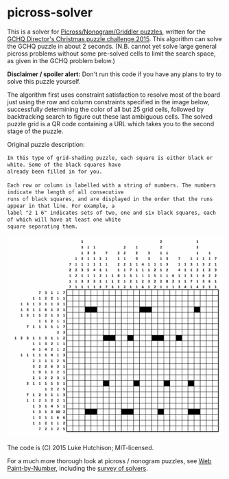 # picross-solver
This is a solver for [Picross/Nonogram/Griddler puzzles](https://en.wikipedia.org/wiki/Nonogram), written for the [GCHQ Director's Christmas puzzle challenge 2015](http://www.gchq.gov.uk/press_and_media/news_and_features/Pages/Directors-Christmas-puzzle-2015.aspx). This algorithm can solve the GCHQ puzzle in about 2 seconds. (N.B. cannot yet solve large general picross problems without some pre-solved cells to limit the search space, as given in the GCHQ problem below.)

**Disclaimer / spoiler alert:** Don't run this code if you have any plans to try to solve this puzzle yourself.

The algorithm first uses constraint satisfaction to resolve most of the board just using the row and column constraints specified in the image below, successfully determining the color of all but 25 grid cells, followed by backtracking search to figure out these last ambiguous cells. The solved puzzle grid is a QR code containing a URL which takes you to the second stage of the puzzle.

Original puzzle description:
```
In this type of grid-shading puzzle, each square is either black or white. Some of the black squares have
already been filled in for you.

Each row or column is labelled with a string of numbers. The numbers indicate the length of all consecutive
runs of black squares, and are displayed in the order that the runs appear in that line. For example, a
label "2 1 6" indicates sets of two, one and six black squares, each of which will have at least one white
square separating them.
```

![Puzzle image](grid-shading-puzzle.jpg)

The code is (C) 2015 Luke Hutchison; MIT-licensed.

For a much more thorough look at picross / nonogram puzzles, see [Web Paint-by-Number](http://webpbn.com/), including the [survey of solvers](http://webpbn.com/survey/).
